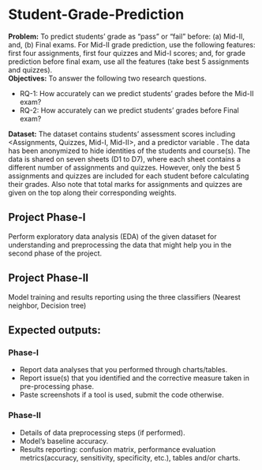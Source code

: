 # Student-Grade-Prediction
<b>Problem:</b> To predict students’ grade as “pass” or “fail” before: (a) Mid-II, and, (b) Final exams. 
For Mid-II grade prediction, use the following features: first four assignments, first four quizzes 
and Mid-I scores; and, for grade prediction before final exam, use all the features (take best 5 
assignments and quizzes).<br>
<b>Objectives:</b> To answer the following two research questions.
* RQ-1: How accurately can we predict students’ grades before the Mid-II exam?
* RQ-2: How accurately can we predict students’ grades before Final exam?

<b>Dataset:</b> The dataset contains students’ assessment scores including <Assignments, Quizzes, Mid-I, Mid-II>, and a predictor variable <Grade>. The data has been anonymized to hide identities of 
the students and course(s). The data is shared on seven sheets (D1 to D7), where each sheet 
contains a different number of assignments and quizzes. However, only the best 5 assignments and 
quizzes are included for each student before calculating their grades. Also note that total marks for 
assignments and quizzes are given on the top along their corresponding weights.
<br>
## Project Phase-I
Perform exploratory data analysis (EDA) of the given dataset for 
understanding and preprocessing the data that might help you in the second 
phase of the project.
## Project Phase-II
Model training and results reporting using the three classifiers (Nearest
neighbor, Decision tree)
## Expected outputs:
### Phase-I
* Report data analyses that you performed through charts/tables.
* Report issue(s) that you identified and the corrective measure taken in pre-processing phase.
* Paste screenshots if a tool is used, submit the code otherwise.
### Phase-II
* Details of data preprocessing steps (if performed).
* Model’s baseline accuracy.
* Results reporting: confusion matrix, performance evaluation metrics(accuracy, 
sensitivity, specificity, etc.), tables and/or charts.
